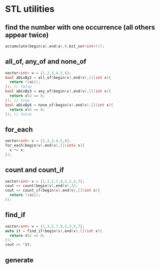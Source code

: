 # STL utilities

## find the number with one occurrence (all others appear twice)

```cpp
accumulate(begin(a),end(a),0,bit_xor<int>());
```

## all\_of, any\_of and none\_of

```cpp
vector<int> v = {1,2,3,4,5,6};
bool aDivBy2 = all_of(begin(v),end(v),[](int x){
  return !(x&1);
}); // false
bool aDivBy3 = any_of(begin(v),end(v),[](int x){
  return x%3 == 0;
}); // true
bool aDivBy6 = none_of(begin(v),end(v),[](int x){
  return x%6 == 0;
}); // false
```

## for\_each

```cpp
vector<int> v = {1,2,3,4,5,6};
for_each(begin(v),end(v),[](int& x){
  x *= x;
});
```

## count and count\_if

```cpp
vector<int> v = {1,3,5,7,9,2,3,5,7};
cout << count(begin(v),end(v),3);
cout << count_if(begin(v),end(v),[](int x){
  return !(x&1);
});
```

## find\_if

```cpp
vector<int> v = {1,3,5,7,9,2,3,5,7};
auto it = find_if(begin(v),end(v),[](int x){
  return x%2 == 0;
});
cout << *it;
```

## generate

```cpp
```
